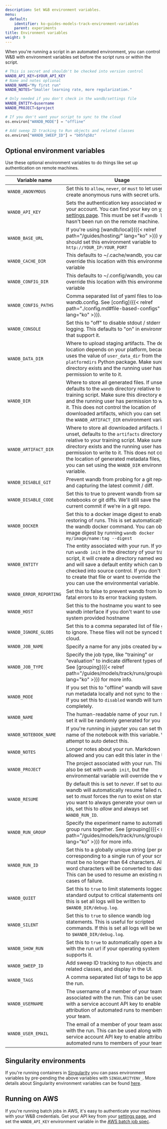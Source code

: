 ```yaml
---
description: Set W&B environment variables.
menu:
  default:
    identifier: ko-guides-models-track-environment-variables
    parent: experiments
title: Environment variables
weight: 9
---
```


When you're running a script in an automated environment, you can control W&B with environment variables set before the script runs or within the script.

```bash
# This is secret and shouldn't be checked into version control
WANDB_API_KEY=$YOUR_API_KEY
# Name and notes optional
WANDB_NAME="My first run"
WANDB_NOTES="Smaller learning rate, more regularization."
```

```bash
# Only needed if you don't check in the wandb/settings file
WANDB_ENTITY=$username
WANDB_PROJECT=$project
```

```python
# If you don't want your script to sync to the cloud
os.environ["WANDB_MODE"] = "offline"

# Add sweep ID tracking to Run objects and related classes
os.environ["WANDB_SWEEP_ID"] = "b05fq58z"
```

## Optional environment variables

Use these optional environment variables to do things like set up authentication on remote machines.

| Variable name | Usage |
| --------------------------- | ---------- |
| `WANDB_ANONYMOUS` | Set this to `allow`, `never`, or `must` to let users create anonymous runs with secret urls. |
| `WANDB_API_KEY` | Sets the authentication key associated with your account. You can find your key on [your settings page](https://app.wandb.ai/settings).  This must be set if `wandb login` hasn't been run on the remote machine.               |
| `WANDB_BASE_URL` | If you're using [wandb/local]({{< relref path="/guides/hosting/" lang="ko" >}}) you should set this environment variable to `http://YOUR_IP:YOUR_PORT` |
| `WANDB_CACHE_DIR` | This defaults to \~/.cache/wandb, you can override this location with this environment variable |
| `WANDB_CONFIG_DIR` | This defaults to \~/.config/wandb, you can override this location with this environment variable |
| `WANDB_CONFIG_PATHS` | Comma separated list of yaml files to load into wandb.config. See [config]({{< relref path="./config.md#file-based-configs" lang="ko" >}}). |
| `WANDB_CONSOLE` | Set this to "off" to disable stdout / stderr logging. This defaults to "on" in environments that support it. |
| `WANDB_DATA_DIR` | Where to upload staging artifacts. The default location depends on your platform, because it uses the value of `user_data_dir` from the `platformdirs` Python package. Make sure this directory exists and the running user has permission to write to it. |
| `WANDB_DIR` | Where to store all generated files. If unset, defaults to the `wandb` directory relative to your training script. Make sure this directory exists and the running user has permission to write to it. This does not control the location of downloaded artifacts, which you can set using the `WANDB_ARTIFACT_DIR` environment variable. |
| `WANDB_ARTIFACT_DIR` | Where to store all downloaded artifacts. If unset, defaults to the `artifacts` directory relative to your training script. Make sure this directory exists and the running user has permission to write to it. This does not control the location of generated metadata files, which you can set using the `WANDB_DIR` environment variable. |
| `WANDB_DISABLE_GIT` | Prevent wandb from probing for a git repository and capturing the latest commit / diff. |
| `WANDB_DISABLE_CODE` | Set this to true to prevent wandb from saving notebooks or git diffs. We'll still save the current commit if we're in a git repo. |
| `WANDB_DOCKER` | Set this to a docker image digest to enable restoring of runs. This is set automatically with the wandb docker command. You can obtain an image digest by running `wandb docker my/image/name:tag --digest` |
| `WANDB_ENTITY` | The entity associated with your run. If you have run `wandb init` in the directory of your training script, it will create a directory named _wandb_ and will save a default entity which can be checked into source control. If you don't want to create that file or want to override the file you can use the environmental variable. |
| `WANDB_ERROR_REPORTING` | Set this to false to prevent wandb from logging fatal errors to its error tracking system. |
| `WANDB_HOST` | Set this to the hostname you want to see in the wandb interface if you don't want to use the system provided hostname |
| `WANDB_IGNORE_GLOBS` | Set this to a comma separated list of file globs to ignore. These files will not be synced to the cloud. |
| `WANDB_JOB_NAME` | Specify a name for any jobs created by `wandb`. |
| `WANDB_JOB_TYPE` | Specify the job type, like "training" or "evaluation" to indicate different types of runs. See [grouping]({{< relref path="/guides/models/track/runs/grouping.md" lang="ko" >}}) for more info. |
| `WANDB_MODE` | If you set this to "offline" wandb will save your run metadata locally and not sync to the server. If you set this to `disabled` wandb will turn off completely. |
| `WANDB_NAME` | The human-readable name of your run. If not set it will be randomly generated for you |
| `WANDB_NOTEBOOK_NAME` | If you're running in jupyter you can set the name of the notebook with this variable. We attempt to auto detect this. |
| `WANDB_NOTES` | Longer notes about your run. Markdown is allowed and you can edit this later in the UI. |
| `WANDB_PROJECT` | The project associated with your run. This can also be set with `wandb init`, but the environmental variable will override the value. |
| `WANDB_RESUME` | By default this is set to _never_. If set to _auto_ wandb will automatically resume failed runs. If set to _must_ forces the run to exist on startup. If you want to always generate your own unique ids, set this to _allow_ and always set `WANDB_RUN_ID`. |
| `WANDB_RUN_GROUP` | Specify the experiment name to automatically group runs together. See [grouping]({{< relref path="/guides/models/track/runs/grouping.md" lang="ko" >}}) for more info. |
| `WANDB_RUN_ID` | Set this to a globally unique string (per project) corresponding to a single run of your script. It must be no longer than 64 characters. All non-word characters will be converted to dashes. This can be used to resume an existing run in cases of failure. |
| `WANDB_QUIET` | Set this to `true` to limit statements logged to standard output to critical statements only. If this is set all logs will be written to `$WANDB_DIR/debug.log`. |
| `WANDB_SILENT` | Set this to `true` to silence wandb log statements. This is useful for scripted commands. If this is set all logs will be written to `$WANDB_DIR/debug.log`. |
| `WANDB_SHOW_RUN` | Set this to `true` to automatically open a browser with the run url if your operating system supports it. |
| `WANDB_SWEEP_ID` | Add sweep ID tracking to `Run` objects and related classes, and display in the UI. |
| `WANDB_TAGS` | A comma separated list of tags to be applied to the run. |
| `WANDB_USERNAME` | The username of a member of your team associated with the run. This can be used along with a service account API key to enable attribution of automated runs to members of your team. |
| `WANDB_USER_EMAIL` | The email of a member of your team associated with the run. This can be used along with a service account API key to enable attribution of automated runs to members of your team. |

## Singularity environments

If you're running containers in [Singularity](https://singularity.lbl.gov/index.html) you can pass environment variables by pre-pending the above variables with `SINGULARITYENV_`. More details about Singularity environment variables can be found [here](https://singularity.lbl.gov/docs-environment-metadata#environment).

## Running on AWS

If you're running batch jobs in AWS, it's easy to authenticate your machines with your W&B credentials. Get your API key from your [settings page](https://app.wandb.ai/settings), and set the `WANDB_API_KEY` environment variable in the [AWS batch job spec](https://docs.aws.amazon.com/batch/latest/userguide/job_definition_parameters.html#parameters).